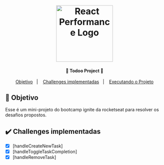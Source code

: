 <h1 align="center">
    <img alt="React Performance Logo" width="180" height="180" src="https://user-images.githubusercontent.com/58401291/153324445-0dca465b-2c59-483c-bad9-9994ee72ee1f.png" />
    <br>
</h1>


<h4 align="center">
 🚀 Todoo Project 🚀
</h4>


<p align="center">
   <a href="#dart-objetivo">Objetivo</a>&nbsp;&nbsp;&nbsp;|&nbsp;&nbsp;&nbsp;
  <a href="#heavy_check_mark-challenges-implementadas">Challenges implementadas</a>&nbsp;&nbsp;&nbsp;|&nbsp;&nbsp;&nbsp;
  <a href="#rocket-executando-o-projeto">Executando o Projeto</a>
</p>


## :dart: Objetivo

<p>
   Esse é um mini-projeto do bootcamp ignite da rocketseat para resolver os desafios propostos.
</p>

## :heavy_check_mark: Challenges implementadas

-   [x] [handleCreateNewTask]
-   [x] [handleToggleTaskCompletion]
-   [x] [handleRemoveTask]

